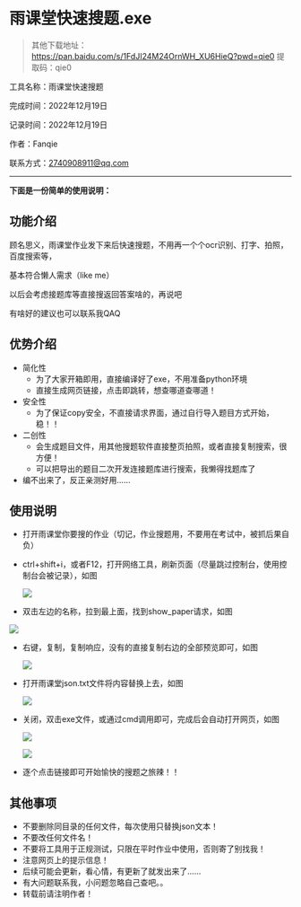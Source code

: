 # 雨课堂快速搜题.exe

>其他下载地址：
>https://pan.baidu.com/s/1FdJI24M24OrnWH_XU6HieQ?pwd=qie0 提取码：qie0

<!--more-->

工具名称：雨课堂快速搜题

完成时间：2022年12月19日

记录时间：2022年12月19日

作者：Fanqie

联系方式：2740908911@qq.com

---

**下面是一份简单的使用说明：**

## 功能介绍

顾名思义，雨课堂作业发下来后快速搜题，不用再一个个ocr识别、打字、拍照，百度搜索等，

基本符合懒人需求（like me）

以后会考虑接题库等直接搜返回答案啥的，再说吧

有啥好的建议也可以联系我QAQ

## 优势介绍

* 简化性
  * 为了大家开箱即用，直接编译好了exe，不用准备python环境
  * 直接生成网页链接，点击即跳转，想查哪道查哪道！
* 安全性
  * 为了保证copy安全，不直接请求界面，通过自行导入题目方式开始，稳！！
* 二创性
  * 会生成题目文件，用其他搜题软件直接整页拍照，或者直接复制搜索，很方便！
  * 可以把导出的题目二次开发连接题库进行搜索，我懒得找题库了
* 编不出来了，反正亲测好用……

## 使用说明

* 打开雨课堂你要搜的作业（切记，作业搜题用，不要用在考试中，被抓后果自负）

* ctrl+shift+i，或者F12，打开网络工具，刷新页面（尽量跳过控制台，使用控制台会被记录），如图

  ![](http://img.imfanqie.top/program/ykt/1.png)

*  双击左边的名称，拉到最上面，找到show_paper请求，如图

  ![](http://img.imfanqie.top/program/ykt/2.png)

* 右键，复制，复制响应，没有的直接复制右边的全部预览即可，如图

  ![](http://img.imfanqie.top/program/ykt/3.png)

* 打开雨课堂json.txt文件将内容替换上去，如图

  ![](http://img.imfanqie.top/program/ykt/4.png)

* 关闭，双击exe文件，或通过cmd调用即可，完成后会自动打开网页，如图

  ![](http://img.imfanqie.top/program/ykt/5.png)

  ![](http://img.imfanqie.top/program/ykt/6.png)

* 逐个点击链接即可开始愉快的搜题之旅辣！！

## 其他事项

* 不要删除同目录的任何文件，每次使用只替换json文本！
* 不要改任何文件名！
* 不要将工具用于正规测试，只限在平时作业中使用，否则寄了别找我！
* 注意网页上的提示信息！
* 后续可能会更新，看心情，有更新了就发出来了……
* 有大问题联系我，小问题忽略自己查吧。。
* 转载前请注明作者！

